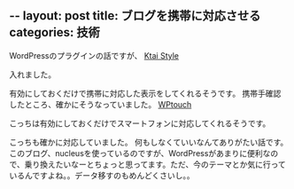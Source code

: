 --
layout: post
title: ブログを携帯に対応させる
categories: 技術
--

WordPressのプラグインの話ですが、
<a href="http://wordpress.org/extend/plugins/ktai-style/" target="_blank">Ktai Style</a>

入れました。

有効にしておくだけで携帯に対応した表示をしてくれるそうです。
携帯手確認したところ、確かにそうなっていました。
<a href="http://wordpress.org/extend/plugins/wptouch/" target="_blank">WPtouch</a>

こっちは有効にしておくだけでスマートフォンに対応してくれるそうです。

こっちも確かに対応していました。
何もしなくていいなんてありがたい話です。
このブログ、nucleusを使っているのですが、WordPressがあまりに便利なので、乗り換えたいなーとちょっと思ってます。ただ、今のテーマとか気に行っているんですよね。。データ移すのもめんどくさいし。。

